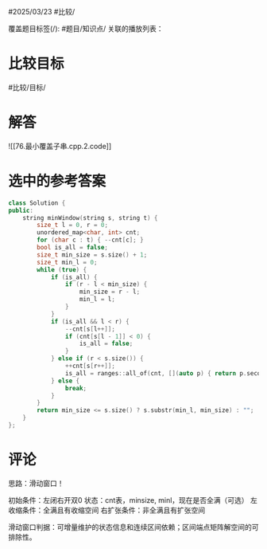 #2025/03/23 #比较/

覆盖题目标签(/):  #题目/知识点/
关联的播放列表：

# 比较目标

#比较/目标/

# 解答

![[76.最小覆盖子串.cpp.2.code]]


# 选中的参考答案

```cpp
class Solution {
public:
    string minWindow(string s, string t) {
        size_t l = 0, r = 0;
        unordered_map<char, int> cnt;
        for (char c : t) { --cnt[c]; }
        bool is_all = false;
        size_t min_size = s.size() + 1;
        size_t min_l = 0;
        while (true) {
            if (is_all) {
                if (r - l < min_size) {
                    min_size = r - l;
                    min_l = l;
                }
            }
			if (is_all && l < r) {
				--cnt[s[l++]];
				if (cnt[s[l - 1]] < 0) {
					is_all = false;
				}
			} else if (r < s.size()) {
				++cnt[s[r++]];
		        is_all = ranges::all_of(cnt, [](auto p) { return p.second >= 0; });
			} else { 
                break;
            }
        }
        return min_size <= s.size() ? s.substr(min_l, min_size) : "";
    }
};
```

# 评论

思路：滑动窗口！

初始条件：左闭右开双0
状态：cnt表，minsize, minl，现在是否全满（可选）
左收缩条件：全满且有收缩空间
右扩张条件：非全满且有扩张空间

滑动窗口判据：可增量维护的状态信息和连续区间依赖；区间端点矩阵解空间的可排除性。